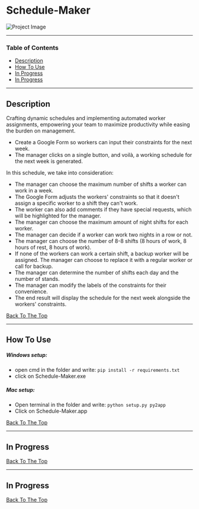 # Schedule-Maker

![Project Image](https://i.postimg.cc/wTVkZY1M/empty-sched.png)

> 

---

### Table of Contents

- [Description](#description)
- [How To Use](#how-to-use)
- [In Progress](#Main-Menu-and-Costumes)
- [In Progress](#Gameplay)


---

## Description

 Crafting dynamic schedules and implementing automated worker
 assignments, empowering your team to maximize productivity while
 easing the burden on management.
 * Create a Google Form so workers can input their constraints for the next week.
 * The manager clicks on a single button, and voilà, a working schedule for the next week is generated.

   
 In this schedule, we take into consideration:

 * The manager can choose the maximum number of shifts a worker can work in a week.
 * The Google Form adjusts the workers' constraints so that it doesn't assign a specific worker to a shift they can't work.
 * The worker can also add comments if they have special requests, which will be highlighted for the manager.
 * The manager can choose the maximum amount of night shifts for each worker.
 * The manager can decide if a worker can work two nights in a row or not.
 * The manager can choose the number of 8-8 shifts (8 hours of work, 8 hours of rest, 8 hours of work).
 * If none of the workers can work a certain shift, a backup worker will be assigned. The manager can choose to replace it with a regular worker or call for backup.
 * The manager can determine the number of shifts each day and the number of stands.
 * The manager can modify the labels of the constraints for their convenience.
 * The end result will display the schedule for the next week alongside the workers' constraints.
 

[Back To The Top](#Schedule-Maker)

---

## How To Use
  ##### Windows setup:
  - open cmd in the folder and write:
    ```pip install -r requirements.txt```
  - click on Schedule-Maker.exe
  ##### Mac setup:
  - Open terminal in the folder and write:
    ```python setup.py py2app```
  - Click on Schedule-Maker.app


[Back To The Top](#Schedule-Maker)

---

## In Progress


[Back To The Top](#Schedule-Maker)

---

## In Progress


[Back To The Top](#Schedule-Maker)
